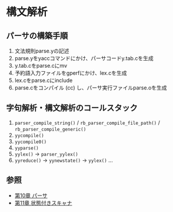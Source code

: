 # 構文解析
## パーサの構築手順
1. 文法規則parse.yの記述
2. parse.yをyaccコマンドにかけ、パーサコードy.tab.cを生成
3. y.tab.cをparse.cにmv
4. 予約語入力ファイルをgperfにかけ、lex.cを生成
5. lex.cをparse.cにinclude
6. parse.cをコンパイル (cc) し、パーサ実行ファイルparse.oを生成

## 字句解析・構文解析のコールスタック
1. `parser_compile_string()` / `rb_parser_compile_file_path()` / `rb_parser_compile_generic()`
2. `yycompile()`
3. `yycompile0()`
4. `yyparse()`
5. `yylex()` -> `parser_yylex()`
6. `yyreduce()` -> `yynewstate()` -> `yylex()` ...

## 参照
- [第10章 パーサ](https://i.loveruby.net/ja/rhg/book/parser.html)
- [第11章 状態付きスキャナ](https://i.loveruby.net/ja/rhg/book/contextual.html)
